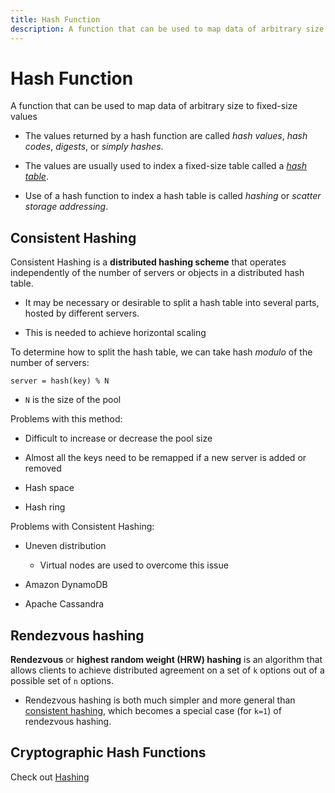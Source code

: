 ```yaml
---
title: Hash Function
description: A function that can be used to map data of arbitrary size to fixed-size values
---
```


# Hash Function

A function that can be used to map data of arbitrary size to fixed-size values

- The values returned by a hash function are called _hash values_, _hash codes_, _digests_, or _simply hashes_.

- The values are usually used to index a fixed-size table called a _[hash table](../Data-Structures/Hash_Table.md)_.

- Use of a hash function to index a hash table is called _hashing_ or _scatter storage addressing_.

## Consistent Hashing

Consistent Hashing is a **distributed hashing scheme** that operates independently of the number of servers or objects in a distributed hash table.

- It may be necessary or desirable to split a hash table into several parts, hosted by different servers.

- This is needed to achieve horizontal scaling

To determine how to split the hash table, we can take hash _modulo_ of the number of servers:

`server = hash(key) % N`

- `N` is the size of the pool

Problems with this method:

- Difficult to increase or decrease the pool size
- Almost all the keys need to be remapped if a new server is added or removed

- Hash space
- Hash ring

Problems with Consistent Hashing:

- Uneven distribution

  - Virtual nodes are used to overcome this issue

- Amazon DynamoDB
- Apache Cassandra

## Rendezvous hashing

**Rendezvous** or **highest random weight (HRW) hashing** is an algorithm that allows clients to achieve distributed agreement on a set of `k` options out of a possible set of `n` options.

- Rendezvous hashing is both much simpler and more general than [consistent hashing](#consistent-hashing), which becomes a special case (for `k=1`) of rendezvous hashing.

## Cryptographic Hash Functions

Check out [Hashing](../../Application_Security/Cryptography.md#hashing)
